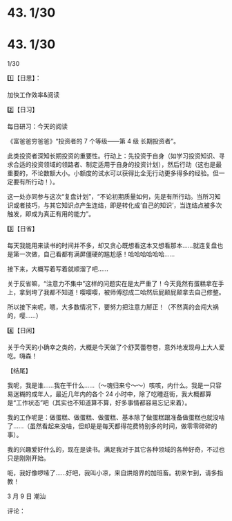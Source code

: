 # 43\. 1/30

# 43\. 1/30

1/30

1️⃣【日思】：

加快工作效率&阅读

2️⃣【日习】

每日研习：今天的阅读

《富爸爸穷爸爸》“投资者的 7 个等级——第 4 级 长期投资者”。

此类投资者深知长期投资的重要性。行动上：先投资于自身（如学习投资知识、寻求合适的投资领域的领路者、制定适用于自身的投资计划），然后行动（这也是最重要的，不论数额大小。小额度的试水可以获得比全无行动更多得多的经验。但一定要有所行动！）。

这一处亦同参与这次“复盘计划”，“不论初期质量如何，先是有所行动。当所习知识或者技巧，与其它知识点产生连结，即是转化成‘自己的知识’，当连结点被多次触发，即成为真正有用的能力”。

3️⃣【日省】

每天我能用来读书的时间并不多，却又贪心既想看这本又想看那本……就连复盘也是第一次做，自己看都有满屏僵硬的尴尬感！哈哈哈哈哈哈……

接下来，大概写着写着就顺溜了吧……

关于反省嘛，“注意力不集中”这样的问题实在是太严重了！今天竟然有蛋糕拿在手上，拿到垮了我都不知道！嘤嘤嘤，被师傅怼成二哈然后屁颠屁颠拿去自己修整。

所以接下来呢，嗯，大多数情况下，要努力把注意力掰正！（不然真的会闯大祸的，嘤……）

4️⃣【日闲】

关于今天的小确幸之类的，大概是今天做了个舒芙蕾卷卷，意外地发现母上大人爱吃。嗨森！

【结尾】

我呢，我是谁……我在干什么……（～魂归来兮～～）咳咳，内什么。我是一只容易迷糊的成年人，最近几年内的各个 24 小时中，除了吃睡逛街，我大概都算是“工作状态”吧（其实也不知道算不算，好多事情都容易忘记来着）。

我的工作呢是：做蛋糕、做蛋糕、做蛋糕、基本除了做蛋糕跟准备做蛋糕也就没啥了……（虽然看起来没啥，但却是是每天都得花费特别多的时间，做零零碎碎的事）。

我的兴趣爱好什么的，现在是读书。满足我对于其它各种领域的各种好奇，不过也只是刚刚开始。

呃，我好像啰嗦了……好吧，我叫小凉，来自烘焙界的加班畜。初来乍到，请多指教！

3 月 9 日 潮汕

评论：